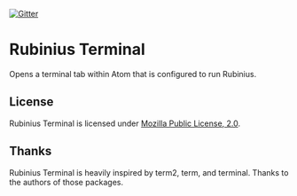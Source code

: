 [![Gitter](https://badges.gitter.im/Join%20Chat.svg)](https://gitter.im/rubinius/atom-rubinius-terminal)

# Rubinius Terminal

Opens a terminal tab within Atom that is configured to run Rubinius.

## License

Rubinius Terminal is licensed under [Mozilla Public License, 2.0](https://www.mozilla.org/MPL/2.0/).

## Thanks

Rubinius Terminal is heavily inspired by term2, term, and terminal. Thanks to the authors of those packages.
